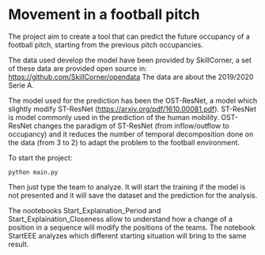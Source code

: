 # Movement in a football pitch

The project aim to create a tool that can predict the future occupancy of a football pitch, starting from the previous pitch occupancies. 

The data used develop the model have been provided by SkillCorner, a set of these data are provided open source in:
https://github.com/SkillCorner/opendata
The data are about the 2019/2020 Serie A.

The model used for the prediction has been the OST-ResNet, a model which slightly modify ST-ResNet (https://arxiv.org/pdf/1610.00081.pdf).
ST-ResNet is model commonly used in the prediction of the human mobility. 
OST-ResNet changes the paradigm of ST-ResNet (from inflow/outflow to occupancy) and it reduces the number of temporal decomposition done on the data (from 3 to 2) to adapt the problem to the football environment.



To start the project:
```
python main.py
```

Then just type the team to analyze. It will start the training if the model is not presented and it will save the dataset and the prediction for the analysis.


The nootebooks Start_Explaination_Period and Start_Explaination_Closeness allow to understand how a change of a position in a sequence will modify the positions of the teams.
The notebook StartEEE analyzes which different starting situation will bring to the same result.
